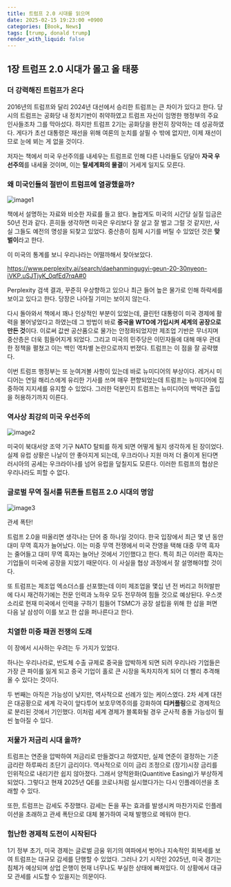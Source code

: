 ```yaml
---
title: 트럼프 2.0 시대를 읽으며
date: 2025-02-15 19:23:00 +0900
categories: [Book, News]
tags: [trump, donald trump]
render_with_liquid: false
---
```


## 1장 트럼프 2.0 시대가 몰고 올 태풍

### 더 강력해진 트럼프가 온다

2016년의 트럼프와 달리 2024년 대선에서 승리한 트럼프는 큰 차이가 있다고 한다. 당시의 트럼프는 공화당 내 정치기반이 취약하였고 트럼프 자신이 임명한 행정부의 주요 인사들조차 그를 막아섰다. 하지만 트럼프 2기는 공화당을 완전히 장악하는 데 성공하였다. 게다가 초선 대통령은 재선을 위해 여론의 눈치를 살필 수 밖에 없지만, 이제 재선이므로 눈에 뵈는 게 없을 것이다.

저자는 책에서 미국 우선주의를 내세우는 트럼프로 인해 다른 나라들도 덩달아 **자국 우선주의**를 내세울 것이며, 이는 **탈세계화의 물결**이 거세게 일지도 모른다.

### 왜 미국인들의 절반이 트럼프에 열광했을까?

![image1](https://mblogthumb-phinf.pstatic.net/MjAyNDA5MTVfMTE5/MDAxNzI2Mzk4NTgzNzEx.WJdhaTjaSyTv_9rNgxg5bw9J1JKhUerRCsm4b2eSHIog.m0lL1luVVnoc0_EN7e_UVYwJDdcrrvLkDEBnEiEKaPYg.PNG/a07681909c5aed838db1d1db45d09b6d.png?type=w800)

책에서 설명하는 자료와 비슷한 자료를 들고 왔다. 놀랍게도 미국의 시간당 실질 임금은 50년 전과 같다. 흔히들 생각하면 미국은 우리보다 잘 살고 잘 벌고 그럴 것 같지만, 사실 그들도 예전의 명성을 되찾고 있었다. 중산층이 침체 시기를 버틸 수 있었던 것은 **맞벌이**라고 한다.

이 미국의 통계를 보니 우리나라는 어떨까해서 찾아보았다.

https://www.perplexity.ai/search/daehanmingugyi-geun-20-30nyeon-iVKP.uSJTjyK_0qfEd7rqA#0

Perplexity 검색 결과, 꾸준히 우상향하고 있으나 최근 들어 높은 물가로 인해 하락세를 보이고 있다고 한다. 당장은 나아질 기미는 보이지 않는다.

다시 돌아와서 책에서 꽤나 인상적인 부분이 있었는데, 클린턴 대통령이 미국 경제에 활력을 불어넣었다고 하였는데 그 방법이 바로 **중국을 WTO에 가입시켜 세계의 공장으로 만든 것**이다. 이로써 값싼 공산품으로 물가는 안정화되었지만 제조업 기반은 무너지며 중산층은 더욱 힘들어지게 되었다. 
그리고 미국의 민주당은 이민자들에 대해 매우 관대한 정책을 펼쳤고 이는 백인 역차별 논란으로까지 번졌다. 트럼프는 이 점을 잘 공략했다. 

이번 트럼프 행정부는 또 눈여겨볼 사항이 있는데 바로 뉴미디어의 부상이다. 레거시 미디어는 연일 해리스에게 유리한 기사를 쓰며 매우 편향되었는데 트럼프는 뉴미디어에 집중하여 지지세를 유지할 수 있었다.
그러한 덕분인지 트럼프는 뉴미디어의 백악관 출입을 허용하기까지 이른다.

### 역사상 최강의 미국 우선주의

![image2](https://i.ytimg.com/vi/Srcn8vWJTNY/maxresdefault.jpg)

미국이 북대서양 조약 기구 NATO 탈퇴를 하게 되면 어떻게 될지 생각하게 된 장이었다. 실제 유럽 상황은 나날이 안 좋아지게 되는데, 우크라이나 지원 마저 더 줄이게 된다면 러시아의 공세는 우크라이나를 넘어 유럽을 덮칠지도 모른다. 이러한 트럼프의 협상은 우리나라도 피할 수 없다.

### 글로벌 무역 질서를 뒤흔들 트럼프 2.0 시대의 명암

![image3](https://pbs.twimg.com/media/GbwuKbPasAAHxVM?format=jpg&name=4096x4096)

관세 폭탄!

트럼프 2.0을 떠올리면 생각나는 단어 중 하나일 것이다. 한국 입장에서 최근 몇 년 동안 대미 무역 흑자가 늘어났다. 이는 미중 무역 전쟁에서 미국 잔영을 택해 대중 무역 흑자는 줄어들고 대미 무역 흑자는 늘어난 것에서 기인했다고 한다. 특히 최근 이러한 흑자는 기업들이 미국에 공장을 지었기 때문이다. 이 사실을 협상 과정에서 잘 설명해야할 것이다.

또 트럼프는 제조업 엑소더스를 선포했는데 이미 제조업을 몇십 년 전 버리고 허허발판에 다시 재건하기에는 전문 인력과 노하우 모두 전무하여 힘들 것으로 예상된다. 우스갯소리로 현재 미국에서 인력을 구하기 힘들어 TSMC가 공장 설립을 위해 한 삽을 퍼면 다음 날 삼성이 이를 보고 한 삽을 퍼나른다고 한다.

### 치열한 미중 패권 전쟁의 도래

이 장에서 시사하는 우려는 두 가지가 있었다.

하나는 우리나라로, 반도체 수출 규제로 중국을 압박하게 되면 되려 우리나라 기업들은 가장 큰 파이를 잃게 되고 중국 기업이 홀로 큰 시장을 독차지하게 되어 더 빨리 추격해 올 수 있다는 것이다.

두 번째는 아직은 가능성이 낮지만, 역사적으로 선례가 있는 케이스였다. 2차 세계 대전은 대공황으로 세계 각국이 앞다투어 보호무역주의를 강화하여 **디커플링**으로 경제적으로 분리된 것에서 기인했다. 이처럼 세계 경제가 블록화될 경우 군사적 충돌 가능성이 훨씬 높아질 수 있다.

### 저물가 저금리 시대 올까?

트럼프는 연준을 압박하여 저금리로 만들겠다고 하였지만, 실제 연준이 결정하는 기준 금리란 하루짜리 초단기 금리이다. 역사적으로 이미 금리 조정으로 (장기)시장 금리를 인위적으로 내리기란 쉽지 않아졌다. 그래서 양적완화(Quantitive Easing)가 부상하게 되었다. 그렇다고 현재 2025년 QE를 코로나처럼 실시했다가는 다시 인플레이션을 초래할 수 있다.

또한, 트럼프는 감세도 주장했다. 감세는 돈을 푸는 효과를 발생시켜 마찬가지로 인플레이션을 초래하고 관세 폭탄으로 대체 불가하여 국채 발행으로 메워야 한다.

### 험난한 경제적 도전이 시작된다

1기 정부 초기, 미국 경제는 글로벌 금융 위기의 여파에서 벗어나 지속적인 회복세를 보여 트럼프는 대규모 감세를 단행할 수 있었다. 그러나 2기 시작인 2025년, 미국 경기는 침체가 예상되며 상업 은행이 현재 너무나도 부실한 상태에 빠져있다. 이 상황에서 대규모 관세를 시도할 수 있을지는 의문이다.